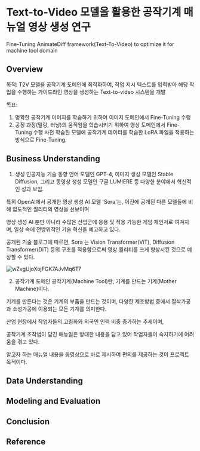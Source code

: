 # Text-to-Video 모델을 활용한 공작기계 매뉴얼 영상 생성 연구
Fine-Tuning AnimateDiff framework(Text-To-Video) to optimize it for machine tool domain

## Overview
목적: 
T2V 모델을 공작기계 도메인에 최적화하여, 작업 지시 텍스트를 입력받아 해당 작업을 수행하는 가이드라인 영상을 생성하는 Text-to-video 시스템을 개발

목표:
1. 명확한 공작기계 이미지를 학습하기 위하여 이미지 도메인에서 Fine-Tuning 수행
2. 공정 과정(밀링, 터닝)의 움직임을 학습시키기 위하여 영상 도메인에서 Fine-Tuning 수행
사전 학습된 모델에 공작기계 데이터를 학습한 LoRA 파일을 적용하는 방식으로 Fine-Tuning.

## Business Understanding
1. 생성 인공지능 기술 동향
언어 모델인 GPT-4, 이미지 생성 모델인 Stable Diffusion, 그리고 동영상 생성 모델인 구글 LUMIERE 등 다양한 분야에서 혁신적인 성과 보임.

특히 OpenAI에서 공개한 영상 생성 AI 모델 'Sora'는, 이전에 공개된 다른 모델들에 비해 압도적인 퀄리티의 영상을 선보이며

영상 생성 AI 뿐만 아니라 수많은 산업군에 응용 및 적용 가능한 게임 체인저로 여겨지며, 일상 속에 전방위적인 기술 혁신을 예고하고 있다.

공개된 기술 블로그에 따르면, Sora 는 Vision Transformer(ViT), Diffusion Transformer(DiT) 등의 구조를 적용함으로써 영상 퀄리티를 크게 향상시킨 것으로 예상할 수 있다.

![wZvgUjoXojFGK7AJvMq6T7](https://github.com/kosonkh7/T2V-Machine-tool-Fine-Tuning/assets/83086978/d952c6d9-5812-4b8e-880b-8db87e9e5f68)


2. 공작기계 도메인
공작기계(Machine Tool)란, 기계를 만드는 기계(Mother Machine)이다.

기계를 만든다는 것은 기계의 부품을 만드는 것이며, 다양한 제조방법 중에서 절삭가공과 소성가공에 이용되는 모든 기계를 의미한다.

산업 현장에서 작업자들의 고령화와 외국인 인력 비중 증가하는 추세이며, 

공작기계 조작법이 담긴 매뉴얼은 방대한 내용을 담고 있어 작업자들이 숙지하기에 어려움을 겪고 있다.

알고자 하는 매뉴얼 내용을 동영상으로 바로 제시하여 편의를 제공하는 것이 프로젝트 목적이다.


## Data Understanding


## Modeling and Evaluation

## Conclusion

## Reference
